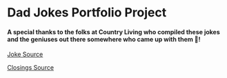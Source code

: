 # Dad Jokes Portfolio Project

#### A special thanks to the folks at Country Living who compiled these jokes and the geniuses out there somewhere who came up with them 👏!


[Joke Source](https://www.countryliving.com/life/a27452412/best-dad-jokes/)

[Closings Source](https://pairedlife.com/etiquette/Funny-and-Cool-Ways-to-Say-Goodbye)